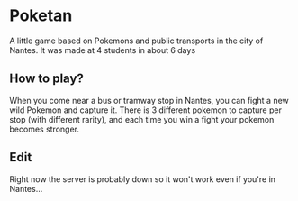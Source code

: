 # Poketan

A little game based on Pokemons and public transports in the city of Nantes. It was made at 4 students in about 6 days

## How to play?

When you come near a bus or tramway stop in Nantes, you can fight a new wild Pokemon and capture it. There is 3 different pokemon to capture per stop (with different rarity), and each time you win a fight your pokemon becomes stronger. 

## Edit
Right now the server is probably down so it won't work even if you're in Nantes...

